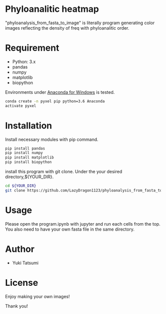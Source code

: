 # Phyloanalitic heatmap

"phyloanalysis_from_fasta_to_image" is literally program generating color images reflecting the density of freq with phyloanalitic order.

# Requirement

* Python: 3.x 
* pandas
* numpy
* matplotlib
* biopython

Environments under [Anaconda for Windows](https://www.anaconda.com/distribution/) is tested.

```bash
conda create -n pyxel pip python=3.6 Anaconda
activate pyxel
```

# Installation

Install necessary modules with pip command.

```bash
pip install pandas
pip install numpy
pip install matplotlib
pip install biopython
```

install this program with git clone. Under the your desired directory,${YOUR_DIR}.
```bash
cd ${YOUR_DIR}
git clone https://github.com/LazyDragon1123/phyloanalysis_from_fasta_to_image.git
```

# Usage

Please open the program.ipynb with jupyter and run each cells from the top. You also need to have your own fasta file in the same directory.

# Author

* Yuki Tatsumi

# License

Enjoy making your own images!

Thank you!
